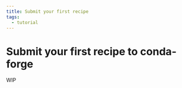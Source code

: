 ```yaml
---
title: Submit your first recipe
tags:
  - tutorial
---
```

# Submit your first recipe to conda-forge

WIP